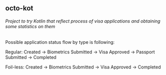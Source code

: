 ## octo-kot

###### Project to try Kotlin that reflect process of visa applications and obtaining some statistics on them


Possible application status flow by type is following:

Regular: Created -> Biometrics Submitted -> Visa Approved -> Passport Submitted -> Completed

Foil-less: Created -> Biometrics Submitted -> Visa Approved -> Completed